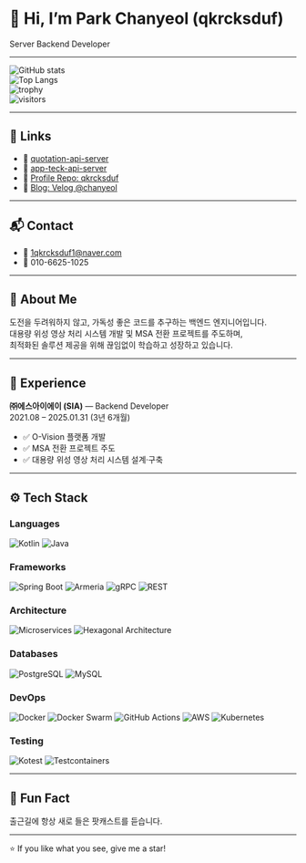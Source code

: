 <!-- toc -->

# 👋 Hi, I’m Park Chanyeol (qkrcksduf)

Server Backend Developer

---

![GitHub stats](https://github-readme-stats.vercel.app/api?username=qkrcksduf&show_icons=true)  
![Top Langs](https://github-readme-stats.vercel.app/api/top-langs/?username=qkrcksduf&layout=compact)  
![trophy](https://github-profile-trophy.vercel.app/?username=qkrcksduf&theme=onedark)  
![visitors](https://visitor-badge.laobi.icu/badge?page_id=qkrcksduf.qkrcksduf)  

---

## 🔗 Links
- 🔗 [quotation-api-server](https://github.com/wisoft-graduate/quotation-api-server)  
- 🔗 [app-teck-api-server](https://github.com/qkrcksduf/app-teck-api-server)  
- 🔗 [Profile Repo: qkrcksduf](https://github.com/qkrcksduf)  
- 📝 [Blog: Velog @chanyeol](https://velog.io/@chanyeol)  

---

## 📬 Contact
- 📧 1qkrcksduf1@naver.com
- 📱 010-6625-1025  

---

## 🚀 About Me
도전을 두려워하지 않고, 가독성 좋은 코드를 추구하는 백엔드 엔지니어입니다.  
대용량 위성 영상 처리 시스템 개발 및 MSA 전환 프로젝트를 주도하며,  
최적화된 솔루션 제공을 위해 끊임없이 학습하고 성장하고 있습니다.

---

## 🏢 Experience
**㈜에스아이에이 (SIA)** — Backend Developer  
2021.08 – 2025.01.31 (3년 6개월)  
- ✅ O-Vision 플랫폼 개발  
- ✅ MSA 전환 프로젝트 주도  
- ✅ 대용량 위성 영상 처리 시스템 설계·구축  

---

## ⚙️ Tech Stack

### Languages  
![Kotlin](https://img.shields.io/badge/Kotlin-0095D5?logo=kotlin&logoColor=white) ![Java](https://img.shields.io/badge/Java-ED8B00?logo=java&logoColor=white)

### Frameworks  
![Spring Boot](https://img.shields.io/badge/Spring%20Boot-6DB33F?logo=springboot&logoColor=white) ![Armeria](https://img.shields.io/badge/Armeria-8A2BE2?logo=armeria&logoColor=white) ![gRPC](https://img.shields.io/badge/gRPC-4285F4?logo=grpc&logoColor=white) ![REST](https://img.shields.io/badge/REST-000000?logo=rest&logoColor=white)

### Architecture  
![Microservices](https://img.shields.io/badge/Microservices-20232A?logo=microservices&logoColor=white) ![Hexagonal Architecture](https://img.shields.io/badge/Hexagonal%20Architecture-FAB005?logo=hexagon&logoColor=white)

### Databases  
![PostgreSQL](https://img.shields.io/badge/PostgreSQL-316192?logo=postgresql&logoColor=white) ![MySQL](https://img.shields.io/badge/MySQL-4479A1?logo=mysql&logoColor=white)

### DevOps  
![Docker](https://img.shields.io/badge/Docker-2496ED?logo=docker&logoColor=white) ![Docker Swarm](https://img.shields.io/badge/Docker%20Swarm-2496ED?logo=dockerswarm&logoColor=white) ![GitHub Actions](https://img.shields.io/badge/GitHub%20Actions-2088FF?logo=github-actions&logoColor=white) ![AWS](https://img.shields.io/badge/AWS-232F3E?logo=amazonaws&logoColor=white) ![Kubernetes](https://img.shields.io/badge/Kubernetes-326CE5?logo=kubernetes&logoColor=white)

### Testing  
![Kotest](https://img.shields.io/badge/Kotest-1D8ACB?logo=kotest&logoColor=white) ![Testcontainers](https://img.shields.io/badge/Testcontainers-3859C9?logo=testcontainers&logoColor=white)

---

## 🧩 Fun Fact
출근길에 항상 새로 들은 팟캐스트를 듣습니다.

---

⭐️ If you like what you see, give me a star!
